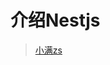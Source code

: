 # 介绍Nestjs

> [小满zs](https://blog.csdn.net/qq1195566313/article/details/126150815?ops_request_misc=&request_id=9aaa0d90159f402db5524688eb67c50c&biz_id=&utm_medium=distribute.pc_search_result.none-task-blog-2~blog~koosearch~default-5-126150815-null-null.268^v1^control&utm_term=nestjs&spm=1018.2226.3001.4450)